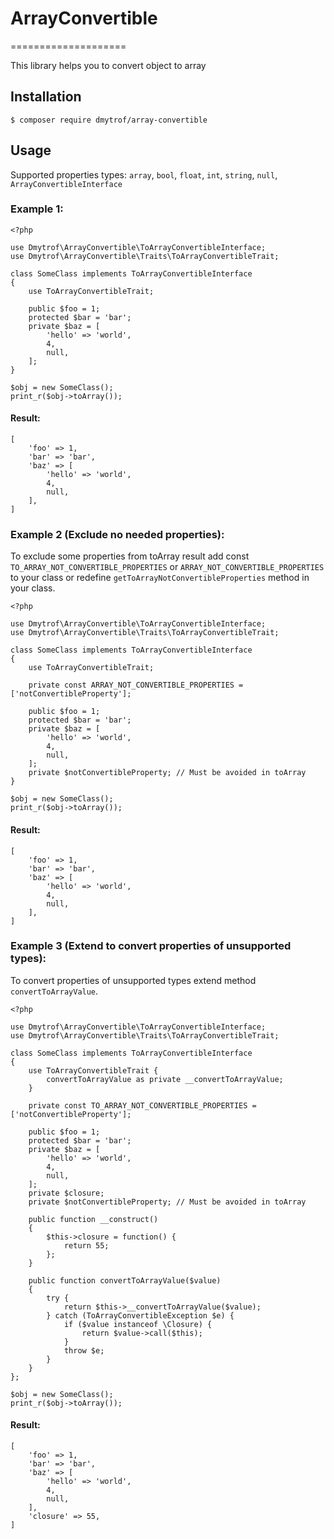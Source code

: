 # ArrayConvertible
====================

This library helps you to convert object to array

## Installation

    $ composer require dmytrof/array-convertible 

## Usage

Supported properties types: 
    `array`, 
    `bool`, 
    `float`, 
    `int`, 
    `string`, 
    `null`, 
    `ArrayConvertibleInterface`

### Example 1:
    <?php

    use Dmytrof\ArrayConvertible\ToArrayConvertibleInterface;
    use Dmytrof\ArrayConvertible\Traits\ToArrayConvertibleTrait; 
        
    class SomeClass implements ToArrayConvertibleInterface
    {
        use ToArrayConvertibleTrait;

        public $foo = 1;
        protected $bar = 'bar';
        private $baz = [
            'hello' => 'world',
            4,
            null,
        ];
    }

    $obj = new SomeClass();
    print_r($obj->toArray());

#### Result:
    [
        'foo' => 1,
        'bar' => 'bar',
        'baz' => [
            'hello' => 'world',
            4,
            null,
        ],
    ]

### Example 2 (Exclude no needed properties):

To exclude some properties from toArray result add const `TO_ARRAY_NOT_CONVERTIBLE_PROPERTIES` or `ARRAY_NOT_CONVERTIBLE_PROPERTIES` to your class or 
redefine `getToArrayNotConvertibleProperties` method in your class.

    <?php

    use Dmytrof\ArrayConvertible\ToArrayConvertibleInterface;
    use Dmytrof\ArrayConvertible\Traits\ToArrayConvertibleTrait; 
        
    class SomeClass implements ToArrayConvertibleInterface
    {
        use ToArrayConvertibleTrait;

        private const ARRAY_NOT_CONVERTIBLE_PROPERTIES = ['notConvertibleProperty'];

        public $foo = 1;
        protected $bar = 'bar';
        private $baz = [
            'hello' => 'world',
            4,
            null,
        ];
        private $notConvertibleProperty; // Must be avoided in toArray
    }

    $obj = new SomeClass();
    print_r($obj->toArray());

#### Result:
    [
        'foo' => 1,
        'bar' => 'bar',
        'baz' => [
            'hello' => 'world',
            4,
            null,
        ],
    ]

### Example 3 (Extend to convert properties of unsupported types):

To convert properties of unsupported types extend method `convertToArrayValue`.

    <?php

    use Dmytrof\ArrayConvertible\ToArrayConvertibleInterface;
    use Dmytrof\ArrayConvertible\Traits\ToArrayConvertibleTrait; 
        
    class SomeClass implements ToArrayConvertibleInterface
    {
        use ToArrayConvertibleTrait {
            convertToArrayValue as private __convertToArrayValue;
        }

        private const TO_ARRAY_NOT_CONVERTIBLE_PROPERTIES = ['notConvertibleProperty'];

        public $foo = 1;
        protected $bar = 'bar';
        private $baz = [
            'hello' => 'world',
            4,
            null,
        ];
        private $closure;
        private $notConvertibleProperty; // Must be avoided in toArray

        public function __construct()
        {
            $this->closure = function() {
                return 55;
            };
        }

        public function convertToArrayValue($value)
        {
            try {
                return $this->__convertToArrayValue($value);
            } catch (ToArrayConvertibleException $e) {
                if ($value instanceof \Closure) {
                    return $value->call($this);
                }
                throw $e;
            }
        }
    };

    $obj = new SomeClass();
    print_r($obj->toArray());

#### Result:
    [
        'foo' => 1,
        'bar' => 'bar',
        'baz' => [
            'hello' => 'world',
            4,
            null,
        ],
        'closure' => 55,
    ]
    
        